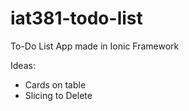 # iat381-todo-list
To-Do List App made in Ionic Framework

Ideas:
- Cards on table
- Slicing to Delete
